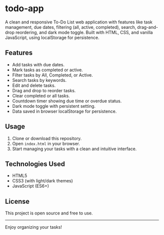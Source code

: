 # todo-app

A clean and responsive To-Do List web application with features like task management, due dates, filtering (all, active, completed), search, drag-and-drop reordering, and dark mode toggle. Built with HTML, CSS, and vanilla JavaScript, using localStorage for persistence.

## Features

- Add tasks with due dates.
- Mark tasks as completed or active.
- Filter tasks by All, Completed, or Active.
- Search tasks by keywords.
- Edit and delete tasks.
- Drag and drop to reorder tasks.
- Clear completed or all tasks.
- Countdown timer showing due time or overdue status.
- Dark mode toggle with persistent setting.
- Data saved in browser localStorage for persistence.

## Usage

1. Clone or download this repository.
2. Open `index.html` in your browser.
3. Start managing your tasks with a clean and intuitive interface.

## Technologies Used

- HTML5
- CSS3 (with light/dark themes)
- JavaScript (ES6+)

## License

This project is open source and free to use.

---

Enjoy organizing your tasks!

